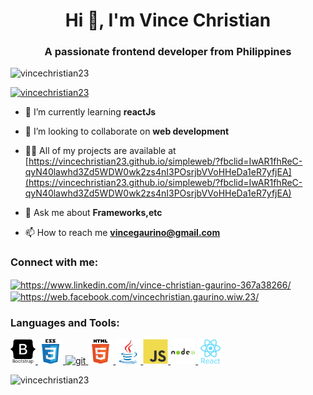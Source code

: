<h1 align="center">Hi 👋, I'm Vince Christian</h1>
<h3 align="center">A passionate frontend developer from Philippines</h3>

<p align="left"> <img src="https://komarev.com/ghpvc/?username=vincechristian23&label=Profile%20views&color=0e75b6&style=flat" alt="vincechristian23" /> </p>

<p align="left"> <a href="https://github.com/ryo-ma/github-profile-trophy"><img src="https://github-profile-trophy.vercel.app/?username=vincechristian23" alt="vincechristian23" /></a> </p>

- 🌱 I’m currently learning **reactJs**

- 👯 I’m looking to collaborate on **web development**

- 👨‍💻 All of my projects are available at [https://vincechristian23.github.io/simpleweb/?fbclid=IwAR1fhReC-qyN40lawhd3Zd5WDW0wk2zs4nI3POsrjbVVoHHeDa1eR7yfjEA](https://vincechristian23.github.io/simpleweb/?fbclid=IwAR1fhReC-qyN40lawhd3Zd5WDW0wk2zs4nI3POsrjbVVoHHeDa1eR7yfjEA)

- 💬 Ask me about **Frameworks,etc**

- 📫 How to reach me **vincegaurino@gmail.com**

<h3 align="left">Connect with me:</h3>
<p align="left">
<a href="https://linkedin.com/in/https://www.linkedin.com/in/vince-christian-gaurino-367a38266/" target="blank"><img align="center" src="https://raw.githubusercontent.com/rahuldkjain/github-profile-readme-generator/master/src/images/icons/Social/linked-in-alt.svg" alt="https://www.linkedin.com/in/vince-christian-gaurino-367a38266/" height="30" width="40" /></a>
<a href="https://fb.com/https://web.facebook.com/vincechristian.gaurino.wiw.23/" target="blank"><img align="center" src="https://raw.githubusercontent.com/rahuldkjain/github-profile-readme-generator/master/src/images/icons/Social/facebook.svg" alt="https://web.facebook.com/vincechristian.gaurino.wiw.23/" height="30" width="40" /></a>
</p>

<h3 align="left">Languages and Tools:</h3>
<p align="left"> <a href="https://getbootstrap.com" target="_blank" rel="noreferrer"> <img src="https://raw.githubusercontent.com/devicons/devicon/master/icons/bootstrap/bootstrap-plain-wordmark.svg" alt="bootstrap" width="40" height="40"/> </a> <a href="https://www.w3schools.com/css/" target="_blank" rel="noreferrer"> <img src="https://raw.githubusercontent.com/devicons/devicon/master/icons/css3/css3-original-wordmark.svg" alt="css3" width="40" height="40"/> </a> <a href="https://git-scm.com/" target="_blank" rel="noreferrer"> <img src="https://www.vectorlogo.zone/logos/git-scm/git-scm-icon.svg" alt="git" width="40" height="40"/> </a> <a href="https://www.w3.org/html/" target="_blank" rel="noreferrer"> <img src="https://raw.githubusercontent.com/devicons/devicon/master/icons/html5/html5-original-wordmark.svg" alt="html5" width="40" height="40"/> </a> <a href="https://www.java.com" target="_blank" rel="noreferrer"> <img src="https://raw.githubusercontent.com/devicons/devicon/master/icons/java/java-original.svg" alt="java" width="40" height="40"/> </a> <a href="https://developer.mozilla.org/en-US/docs/Web/JavaScript" target="_blank" rel="noreferrer"> <img src="https://raw.githubusercontent.com/devicons/devicon/master/icons/javascript/javascript-original.svg" alt="javascript" width="40" height="40"/> </a> <a href="https://nodejs.org" target="_blank" rel="noreferrer"> <img src="https://raw.githubusercontent.com/devicons/devicon/master/icons/nodejs/nodejs-original-wordmark.svg" alt="nodejs" width="40" height="40"/> </a> <a href="https://reactjs.org/" target="_blank" rel="noreferrer"> <img src="https://raw.githubusercontent.com/devicons/devicon/master/icons/react/react-original-wordmark.svg" alt="react" width="40" height="40"/> </a> </p>


<p><img align="left" src="https://github-readme-stats.vercel.app/api/top-langs?username=vincechristian23&show_icons=true&locale=en&layout=compact" alt="vincechristian23" /></p>
